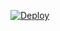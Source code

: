 
[![Deploy](https://www.herokucdn.com/deploy/button.svg)](https://heroku.com/deploy?template=https://github.com/Patelboss/File-Auto-Forword-Bot)

